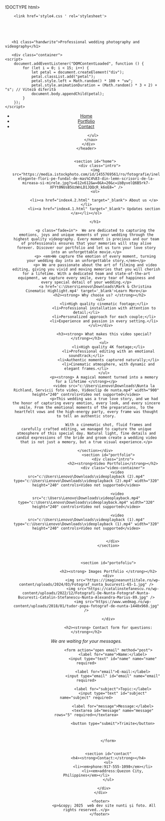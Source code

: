!DOCTYPE html>
<html lang="ro">
    <head> 
        <meta charset="UTF-8">
        <meta name="viewport" content="width=device-width, initial-scale=1.0">
        <title>Filmed Dreams - Your Wedding, Our Story</title>
        <style>
            body {
                background-image: url('https://cdn.pixabay.com/photo/2021/11/15/17/31/flowers-6798843_960_720.png'); 
                background-size: cover;
                background-position: center;
                background-repeat: no-repeat;
                height: 1000vh;
                margin: 10;
            }
        </style>
       
        <link href='style4.css ' rel='stylesheet'>
        

        
        
    
       <h1 class="handwrite">Professional wedding photography and videography</h1>

       <div class="container">
    <script>
        document.addEventListener("DOMContentLoaded", function () {
            for (let i = 0; i < 15; i++) {
                let petal = document.createElement("div");
                petal.classList.add("petal");
                petal.style.left = Math.random() * 100 + "vw";
                petal.style.animationDuration = (Math.random() * 3 + 2) + "s"; // Viteză diferită
                document.body.appendChild(petal);
            }
        });
    </script>
 <style>
    body {
      margin: 0;
      height: 100vh;
      background: url('https://cdn.pixabay.com/photo/2021/11/15/17/31/flowers-6798843_960_720.png') no-repeat center center fixed;
      background-size: cover;
      animation: moveBackground 10s infinite linear;
    }

    @keyframes moveBackground {
      0% { background-position: 0 0; }
      100% { background-position: 100% 100%; }
    }

    .invitation-text {
      position: absolute;
      top: 50%;
      left: 50%;
      transform: translate(-50%, -50%);
      font-family: 'Cursive', sans-serif;
      font-size: 3em;
      color: #ffffff;
    }
  </style>

<body>
    <header>
        <nav>
          <ul>
            <li><a href="#home">Home</a></li>
            <li><a href="#portofoliu">Portfolio</a></li>
            <li><a href="#contact">Contact</a></li>
            
          </ul>
        </nav>
      </div>
    </header>
  

            <section id="home">
                <div class="intro">
            <img src="https://media.istockphoto.com/id/1455769561/ro/fotografie/inele-elegante-flori-pe-fundal-de-mas%C4%83-din-lemn-scrisori-de-la-mireasa-si-mirele.jpg?s=612x612&w=0&k=20&c=ibByvelQ6B5rk7-XFYt0NUsB5UzWnLD1JQQcR_k6oE8=" />
            <ol>

           <li><a href="index4.2.html" target="_blank"> About us </a></li>
           <li><a href="index4.1.html" target="_blank"> Updates section </a></li></ol>
            
            </h1>

            <p class="fade=in">  We are dedicated to capturing the emotions, joys and unique moments of your wedding through the highest quality videography. Every moment is precious and our team of professionals ensures that your memories will stay alive forever. Discover our portfolio and let us turn your love story into an unforgettable movie.</p>
            <p> <em>We capture the emotion of every moment, turning your wedding day into an unforgettable story.</em></p>
            <p> We are passionate about the art of filming and video editing, giving you vivid and moving memories that you will cherish for a lifetime. With a dedicated team and state-of-the-art equipment, we capture every smile, every tear of happiness and every special detail of your wedding.</p>
            <a href='c:\Users\Lenovo\Downloads\Mark & Christina  Cinematic Highlight.mp4' target='_blank'>Learn More</a>
                <h2><strong> Why choose us? </strong></h2>
                 <ul>
                    <li>High quality cinematic footage;</li>
                    <li>Professional installation with attention to detail;</li>
                    <li>Personalized approach for each couple;</li>
                    <li>Experience and passion in every setting.</li>
                 </ul></div>
                
                    <h3><strong> What makes this video special? </strong></h3>
                    <ul>
                        <li>High quality 4K footage;</li>
                        <li>Professional editing with an emotional soundtrack;</li>
                        <li>Authentic moments captured naturally;</li>
                        <li>Cinematic atmosphere, with dynamic and elegant frames.</li>
                    </ul>
                    <p><strong> A magical moment turned into a memory for a lifetime </strong></p>
                    <video src="c:\Users\Lenovo\Downloads\Nunta la Richland, Servicii foto video, Videoclip de nunta.mp4" width="900" height="240" controls>Video not supported</video>
                    <p>This wedding was a true love story, and we had the honor of capturing every emotion, every look, and every sincere smile. From the emotional moments of the preparations, to the heartfelt vows and the high-energy party, every frame was thought to tell an authentic story.

                        With a cinematic shot, fluid frames and carefully crafted editing, we managed to capture the unique atmosphere of this special day. Natural light, fine details and candid expressions of the bride and groom create a wedding video that is not just a memory, but a true visual experience.</p>
                     
            </section></div>
                        <section id="portfolio">
                            <div class="intro">
                            <h2><strong>Video Portfolio</strong></h2>
                            <div class="video-container">
                                <video src="c:\Users\Lenovo\Downloads\videoplayback (2).mp4" type="c:\Users\Lenovo\Downloads\videoplayback (2).mp4" width="320" height="240" controls>Video not supported</video>
                                
                                <video src="c:\Users\Lenovo\Downloads\videoplayback.mp4" type="c:\Users\Lenovo\Downloads\videoplayback.mp4" width="320" height="240" controls>Video not supported</video>
                                
                                <video src="c:\Users\Lenovo\Downloads\videoplayback (1).mp4" type="c:\Users\Lenovo\Downloads\videoplayback (1).mp4" width="320" height="240" controls>Video not supported</video>
                                
                                
                            </div>
                        </section>


                        
                        <section id="portofoliu">

                        <h2><strong> Images Portfolio </strong></h2>
                        <div>
                            <img src="https://imagineanuntiitale.ro/wp-content/uploads/2024/03/Fotograf_nunta_bucuresti-65-1.jpg" />
                            <img src="https://catalinstefanescu.ro/wp-content/uploads/2022/12/Fotografi-De-Nunta-Fotograf-Nunta-Bucuresti-Catalin-Stefanescu-Nunta-Alexandra-Marius-89.jpg" />
                            <img src="https://www.wedmag.ro/wp-content/uploads/2018/01/tudor-popa-fotograf-de-nunta-1440x960.jpg" />

                        </div>
 
                        <h2><strong> Contact form for questions: </strong></h2>
<p><em>
    We are waiting for your messages.
</em>
            
</p>


                        <form action="open email" method="post">
                            <label for="name">Name:</label>
                            <input type="text" id="name" name="name" required>
                        
                            <label for="email">E-mail:</label>
                            <input type="email" id="email" name="email" required>
                        
                            <label for="subject">Topic:</label>
                            <input type="text" id="subject" name="subject" required>
                        
                            <label for="message">Message:</label>
                            <textarea id="message" name="message" rows="5" required></textarea>
                        
                            <button type="submit">Trimite</button>



                        </form>


                        <section id="contact"
                        <h4><strong>Contact:</strong></h4>
                        <ul>
                            <li><em>phone:917-555-1098</em></li>
                            <li><em>address:Quezon City, Philippines</em></li>
                        </ul>
                        
                    </div>
                 </div>
                 
                 <footer>
                    <p>&copy; 2025  web dev site nunti și foto. All rights reserved..</p>
                </footer>

